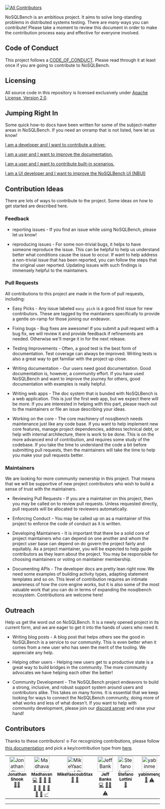 [![All Contributors](https://img.shields.io/github/all-contributors/nosqlbench/nosqlbench?color=ee8449&style=flat-square)](#contributors)

NoSQLBench is an ambitious project. It aims to solve long-standing problems in distributed systems
testing. There are *many* ways you can contribute! Please take a moment to review this document
in order to make the contribution process easy and effective for everyone involved.

## Code of Conduct

This project follows a [CODE_OF_CONDUCT](CODE_OF_CONDUCT.md). Please read
through it at least once if you are going to contribute to NoSQLBench.

## Licensing

All source code in this repository is licensed exclusively under
[Apache License, Version 2.0](http://www.apache.org/licenses/LICENSE-2.0).

## Jumping Right In

Some quick how-to docs have been written for some of the subject-matter
areas in NoSQLBench. If you need an onramp that is not listed, here let us
know!

[I am a developer and I want to contribute a driver.](devdocs/devguide/drivers/README.md)

[I am a user and I want to improve the documentation.](devdocs/devguide/nb_docs.md)

[I am a user and I want to contribute built-in scenarios.](devdocs/devguide/adding_scenarios.md)

[I am a UI developer and I want to improve the NoSQLBench UI (NBUI)](devdocs/devguide/nbui/README.md)

## Contribution Ideas

There are lots of ways to contribute to the project. Some ideas on how to
get started are described here.

### Feedback

- reporting issues - If you find an issue while using NoSQLBench, please let us know!

- reproducing issues - For some non-trivial bugs, it helps to have someone reproduce the issue.
  This can be helpful to help us understand better what conditions cause the issue to occur. If want to help
  address a non-trivial issue that has been reported, you can follow the steps that the original user
  reported. Updating issues with such findings is immensely helpful to the maintainers.

### Pull Requests

All contributions to this project are made in the form of pull requests, including:

- Easy Picks - Any issue labeled `easy pick` is a good first issue for new contributors. These are tagged
  by the maintainers specifically to provide a gentle on-ramp for those joining our endeavor.

- Fixing bugs - Bug fixes are awesome! If you submit a pull request with a bug fix, we will review it
  and provide feedback if refinements are needed. Otherwise we'll merge it in for the next release.

- Testing Improvements - Often, a good test is the best form of documentation. Test coverage can always
  be improved. Writing tests is also a great way to get familiar with the project up close.

- Writing documentation - Our users need good documentation. Good documentation is, however, a community
  effort. If you have used NoSQLBench and want to improve the journey for others, good documentation
  with examples is really helpful.

- Writing web apps - The doc system that is bunded with NoSQLBench is a web application. This is just
  the first web app, but we expect there will be more. If you are interested in helping with this part,
  please reach out to the maintainers or file an issue describing your ideas.

- Working on the core - The core machinery of nosqlbench needs maintenance just like any code base. If you
  want to help implement new core features, manage project dependencies, address technical debt, or help
  with internal architecture, there is work to be done. This is on the more advanced end of contribution,
  and requires some study of the codebase. If you take the time to understand the code a bit before submitting
  pull requests, then the maintainers will take the time to help you make your pull requests better.

### Maintainers

We are looking for more community ownership in this project. That means that we will be supportive of
new project contributors who wish to build a sense of trust with the maintainers.

- Reviewing Pull Requests - If you are a maintainer on this project, then
  you may be called on to review pull requests. Unless requested directly,
  pull requests will be allocated to reviewers automatically.

- Enforcing Conduct - You may be called up on as a maintainer of this
  project to enforce the code of conduct as it is written.

- Developing Maintainers - It is important that there be a solid core of
  project maintainers who can depend on one another and whom the project
  user base can depend on do govern the project fairly and equitably. As a
  project maintainer, you will be expected to help guide contributors as
  they learn about the project. You may be responsible for choosing
  maintainers or voting on maintainer membership.

- Documenting APIs - The developer docs are pretty lean right now. We need
  some examples of building activity types, adapting statement templates
  and so on. This level of contribution requires an intimate awareness of
  how the core engine works, but it is also some of the most valuable work
  that you can do in terms of expanding the nosqlbench ecosystem.
  Contributions are welcome here!


## Outreach

Help us get the word out on NoSQLBench. It is a newly opened project in its current form, and we
are eager to get it into the hands of users who need it.

- Writing blog posts - A blog post that helps others see the good in
  NoSQLBench is a service to our community. This is even better when it
  comes from a new user who has seen the merit of the tooling. We
  appreciate any help.

- Helping other users - Helping new users get to a productive state is a
  great way to build bridges in the community. The more community
  advocates we have helping each other the better!

- Community Development - The NoSQLBench project endeavors to build a
  strong, inclusive, and robust support system around users and
  contributors alike. This takes on many forms. It is essential that we
  keep looking for ways to connect the NoSQLBench community, doing more of
  what works and less of what doesn't. If you want to help with community
  development, please join our
  [discord server](https://discord.gg/dBHRakusMN) and raise your hand!


## Contributors
Thanks to these contributors! :sparkle:
For recognizing contributions, please follow [this documentation](https://allcontributors.org/docs/en/bot/usage) and pick a key/contribution type from [here](https://allcontributors.org/docs/en/emoji-key).

<!-- ALL-CONTRIBUTORS-LIST:START - Do not remove or modify this section -->
<!-- prettier-ignore-start -->
<!-- markdownlint-disable -->
<table>
  <tbody>
    <tr>
      <td align="center" valign="top" width="14.28%"><a href="https://github.com/jshook"><img src="https://avatars.githubusercontent.com/u/2148847?v=4?s=50" width="50px;" alt="Jonathan Shook"/><br /><sub><b>Jonathan Shook</b></sub></a><br /><a href="#mentoring-jshook" title="Mentoring">🧑‍🏫</a></td>
      <td align="center" valign="top" width="14.28%"><a href="https://github.com/msmygit"><img src="https://avatars.githubusercontent.com/u/19366623?v=4?s=50" width="50px;" alt="Madhavan"/><br /><sub><b>Madhavan</b></sub></a><br /><a href="https://github.com/nosqlbench/nosqlbench/commits?author=msmygit" title="Code">💻</a> <a href="https://github.com/nosqlbench/nosqlbench/issues?q=author%3Amsmygit" title="Bug reports">🐛</a> <a href="https://github.com/nosqlbench/nosqlbench/commits?author=msmygit" title="Documentation">📖</a> <a href="#ideas-msmygit" title="Ideas, Planning, & Feedback">🤔</a> <a href="#question-msmygit" title="Answering Questions">💬</a> <a href="#research-msmygit" title="Research">🔬</a> <a href="https://github.com/nosqlbench/nosqlbench/pulls?q=is%3Apr+reviewed-by%3Amsmygit" title="Reviewed Pull Requests">👀</a> <a href="#tool-msmygit" title="Tools">🔧</a> <a href="#userTesting-msmygit" title="User Testing">📓</a> <a href="#talk-msmygit" title="Talks">📢</a> <a href="#tutorial-msmygit" title="Tutorials">✅</a></td>
      <td align="center" valign="top" width="14.28%"><a href="https://github.com/MikeYaacoubStax"><img src="https://avatars.githubusercontent.com/u/117678633?v=4?s=50" width="50px;" alt="MikeYaacoubStax"/><br /><sub><b>MikeYaacoubStax</b></sub></a><br /><a href="https://github.com/nosqlbench/nosqlbench/pulls?q=is%3Apr+reviewed-by%3AMikeYaacoubStax" title="Reviewed Pull Requests">👀</a> <a href="#tool-MikeYaacoubStax" title="Tools">🔧</a></td>
      <td align="center" valign="top" width="14.28%"><a href="http://jjbanks.com"><img src="https://avatars.githubusercontent.com/u/4078933?v=4?s=50" width="50px;" alt="Jeff Banks"/><br /><sub><b>Jeff Banks</b></sub></a><br /><a href="https://github.com/nosqlbench/nosqlbench/commits?author=jeffbanks" title="Code">💻</a> <a href="#mentoring-jeffbanks" title="Mentoring">🧑‍🏫</a> <a href="https://github.com/nosqlbench/nosqlbench/commits?author=jeffbanks" title="Tests">⚠️</a></td>
      <td align="center" valign="top" width="14.28%"><a href="https://github.com/hemidactylus"><img src="https://avatars.githubusercontent.com/u/14221764?v=4?s=50" width="50px;" alt="Stefano Lottini"/><br /><sub><b>Stefano Lottini</b></sub></a><br /><a href="https://github.com/nosqlbench/nosqlbench/issues?q=author%3Ahemidactylus" title="Bug reports">🐛</a></td>
      <td align="center" valign="top" width="14.28%"><a href="https://github.com/yabinmeng"><img src="https://avatars.githubusercontent.com/u/16789452?v=4?s=50" width="50px;" alt="yabinmeng"/><br /><sub><b>yabinmeng</b></sub></a><br /><a href="https://github.com/nosqlbench/nosqlbench/issues?q=author%3Ayabinmeng" title="Bug reports">🐛</a> <a href="https://github.com/nosqlbench/nosqlbench/commits?author=yabinmeng" title="Tests">⚠️</a></td>
      <td align="center" valign="top" width="14.28%"><a href="http://eolivelli.blogspot.it/"><img src="https://avatars.githubusercontent.com/u/9469110?v=4?s=50" width="50px;" alt="Enrico Olivelli"/><br /><sub><b>Enrico Olivelli</b></sub></a><br /><a href="https://github.com/nosqlbench/nosqlbench/commits?author=eolivelli" title="Tests">⚠️</a></td>
      <td align="center" valign="top" width="14.28%"><a href="https://github.com/lhotari"><img src="https://avatars.githubusercontent.com/u/66864?v=4?s=50" width="50px;" alt="Lari Hotari"/><br /><sub><b>Lari Hotari</b></sub></a><br /><a href="https://github.com/nosqlbench/nosqlbench/issues?q=author%3Alhotari" title="Bug reports">🐛</a> <a href="https://github.com/nosqlbench/nosqlbench/commits?author=lhotari" title="Code">💻</a> <a href="https://github.com/nosqlbench/nosqlbench/pulls?q=is%3Apr+reviewed-by%3Alhotari" title="Reviewed Pull Requests">👀</a></td>
    </tr>
  </tbody>
</table>

<!-- markdownlint-restore -->
<!-- prettier-ignore-end -->

<!-- ALL-CONTRIBUTORS-LIST:END -->

---
